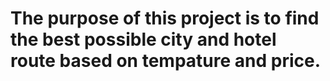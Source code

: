 # The purpose of this project is to find the best possible city and hotel route based on tempature and price.
